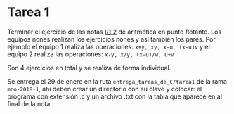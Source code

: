 # Tarea 1

Terminar el ejercicio de las notas [I/1.2](https://www.dropbox.com/sh/2o888m9v7i3ngsf/AACRxfa8bIl-LMBl7Jtb-y72a?dl=0) de aritmética en punto flotante. Los equipos nones realizan los ejercicios nones y así también los pares. Por ejemplo el equipo 1 realiza las operaciones: `x+y, xy, x-u, (x-u)v` y el equipo 2 realiza las operaciones: `x-y, x/y, (x-u)/w, u+v`

Son 4 ejercicios en total y se realiza de forma individual.

Se entrega el 29 de enero en la ruta  `entrega_tareas_de_C/tarea1` de la rama `mno-2018-1`, ahí deben crear un directorio con su clave y colocar: el programa con extensión .c y un archivo .txt con la tabla que aparece en al final de la nota.

